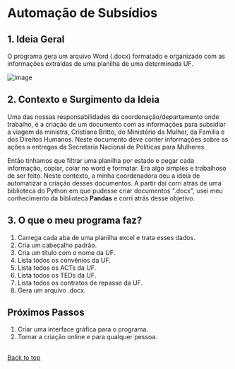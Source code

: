 # Automação de Subsídios

## 1. Ideia Geral

O programa gera um arquivo Word (.docx) formatado e organizado com as informações extraídas de uma planilha de uma determinada UF.

![image](https://user-images.githubusercontent.com/97196457/179800622-5fc2d2fb-b05d-41a5-bbb9-c2b4bb24b4ee.png)

## 2. Contexto e Surgimento da Ideia

Uma das nossas responsabilidades da coordenação/departamento onde trabalho, é a criação de um documento com as informações para subsidiar a viagem da ministra, Cristiane Britto, do Ministério da Mulher, da Família e dos Direitos Humanos. Neste documento deve conter informações sobre as ações a entregas da Secretaria Nacional de Políticas para Mulheres. 

Então tinhamos que filtrar uma planilha por estado e pegar cada informação, copiar, colar no word e formatar. Era algo simples e trabalhoso de ser feito. Neste contexto, a minha coordenadora deu a ideia de automatizar a criação desses documentos. A partir daí corri atrás de uma biblioteca do Python em que pudesse criar documentos ".docx", usei meu conhecimento da biblioteca **Pandas** e corri atrás desse objetivo.

## 3. O que o meu programa faz?
1. Carrega cada aba de uma planilha excel e trata esses dados.
2. Cria um cabeçalho padrão.
3. Cria um título com o nome da UF.
4. Lista todos os convênios da UF.
5. Lista todos os ACTs da UF.
6. Lista todos os TEDs da UF.
7. Lista todos os contratos de repasse da UF.
8. Gera um arquivo .docx.


## Próximos Passos

1. Criar uma interface gráfica para o programa.
2. Tornar a criação online e para qualquer pessoa.


##

<a href="#top">Back to top</a>
